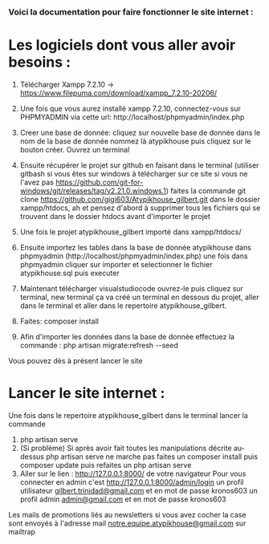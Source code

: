 ### Voici la documentation pour faire fonctionner le site internet : 

# Les logiciels dont vous aller avoir besoins : 
1. Télécharger Xampp 7.2.10 -> https://www.filepuma.com/download/xampp_7.2.10-20206/
2. Une fois que vous aurez installé xampp 7.2.10, connectez-vous sur PHPMYADMIN via cette url: http://localhost/phpmyadmin/index.php

3. Creer une base de donnée:
cliquez sur nouvelle base de donnée dans le nom de la base de donnée nommez là atypikhouse puis cliquez sur le bouton créer.
Ouvrez un terminal

4. Ensuite récupérer le projet sur github en faisant dans le terminal (utiliser gitbash si vous êtes sur windows à télécharger sur ce site si vous ne l'avez pas https://github.com/git-for-windows/git/releases/tag/v2.21.0.windows.1) faites la commande
git clone https://github.com/gigi603/Atypikhouse_gilbert.git dans le dossier xampp/htdocs, ah et pensez d'abord à supprimer tous les fichiers qui se trouvent dans le dossier htdocs avant d'importer le projet

5. Une fois le projet atypikhouse_gilbert importé dans xampp/htdocs/

7. Ensuite importez les tables dans la base de donnée atypikhouse dans phpmyadmin (http://localhost/phpmyadmin/index.php) une fois dans phpmyadmin cliquer sur importer et selectionner le fichier atypikhouse.sql puis executer

8. Maintenant télécharger visualstudiocode ouvrez-le puis cliquez sur terminal, new terminal ça va créé un terminal en dessous du projet, aller dans le terminal et aller dans le repertoire atypikhouse_gilbert.

9. Faites: composer install

10. Afin d'importer les données dans la base de donnée effectuez la commande : php artisan migrate:refresh --seed


Vous pouvez dès à présent lancer le site

# Lancer le site internet : 
Une fois dans le repertoire atypikhouse_gilbert dans le terminal lancer la commande
1. php artisan serve
2. (Si problème) Si après avoir fait toutes les manipulations décrite au-dessus php artisan serve ne marche pas faites un composer install puis composer update puis refaites un php artisan serve
3. Aller sur le lien : http://127.0.0.1:8000/ de votre navigateur
Pour vous connecter en admin c'est http://127.0.0.1:8000/admin/login
un profil utilisateur gilbert.trinidad@gmail.com et en mot de passe kronos603
un profil admin admin@gmail.com et en mot de passe kronos603

Les mails de promotions liés au newsletters si vous avez cocher la case sont envoyés à l'adresse mail notre.equipe.atypikhouse@gmail.com sur mailtrap
